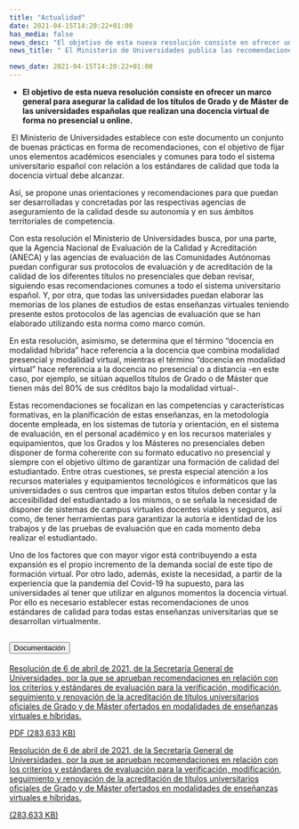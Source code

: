```yaml
---
title: "Actualidad"   
date: 2021-04-15T14:20:22+01:00
has_media: false
news_desc: "El objetivo de esta nueva resolución consiste en ofrecer un marco general para asegurar la calidad de los títulos de Grado y de Máster de las universidades españolas que realizan una docencia virtual de forma no presencial u online"
news_title: " El Ministerio de Universidades publica las recomendaciones para la evaluación de la calidad de la docencia virtual"

news_date: 2021-04-15T14:20:22+01:00
---
```

<ul>
<li><b>
<p>El objetivo de esta nueva resolución consiste en ofrecer un marco general para asegurar la calidad de los títulos de Grado y de Máster de las universidades españolas que realizan una docencia virtual de forma no presencial u online.</p>
</b></li>
</ul>
<p>&nbsp;El Ministerio de Universidades establece con este documento un conjunto de buenas prácticas en forma de recomendaciones, con el objetivo de fijar unos elementos académicos esenciales y comunes para todo el sistema universitario español con relación a los estándares de calidad que toda la docencia virtual debe alcanzar.</p>
<p>Así, se propone unas orientaciones y recomendaciones para que puedan ser desarrolladas y concretadas por las respectivas agencias de aseguramiento de la calidad desde su autonomía y en sus ámbitos territoriales de competencia.</p>
<p>Con esta resolución el Ministerio de Universidades busca, por una parte, que la Agencia Nacional de Evaluación de la Calidad y Acreditación (ANECA) y las agencias de evaluación de las Comunidades Autónomas puedan configurar sus protocolos de evaluación y de acreditación de la calidad de los diferentes títulos no presenciales que deban revisar, siguiendo esas recomendaciones comunes a todo el sistema universitario español. Y, por otra, que todas las universidades puedan elaborar las memorias de los planes de estudios de estas enseñanzas virtuales teniendo presente estos protocolos de las agencias de evaluación que se han elaborado utilizando esta norma como marco común.</p>
<p>En esta resolución, asimismo, se determina que el término “docencia en modalidad híbrida” hace referencia a la docencia que combina modalidad presencial y modalidad virtual, mientras el término “docencia en modalidad virtual” hace referencia a la docencia no presencial o a distancia -en este caso, por ejemplo, se sitúan aquellos títulos de Grado o de Máster que tienen más del 80% de sus créditos bajo la modalidad virtual-.</p>
<p>Estas recomendaciones se focalizan en las competencias y características formativas, en la planificación de estas enseñanzas, en la metodología docente empleada, en los sistemas de tutoría y orientación, en el sistema de evaluación, en el personal académico y en los recursos materiales y equipamientos, que los Grados y los Másteres no presenciales deben disponer de forma coherente con su formato educativo no presencial y siempre con el objetivo último de garantizar una formación de calidad del estudiantado. Entre otras cuestiones, se presta especial atención a los recursos materiales y equipamientos tecnológicos e informáticos que las universidades o sus centros que impartan estos títulos deben contar y la accesibilidad del estudiantado a los mismos, o se señala la necesidad de disponer de sistemas de campus virtuales docentes viables y seguros, así como, de tener herramientas para garantizar la autoría e identidad de los trabajos y de las pruebas de evaluación que en cada momento deba realizar el estudiantado.</p>
<p>Uno de los factores que con mayor vigor está contribuyendo a esta expansión es el propio incremento de la demanda social de este tipo de formación virtual. Por otro lado, además, existe la necesidad, a partir de la experiencia que la pandemia del Covid-19 ha supuesto, para las universidades al tener que utilizar en algunos momentos la docencia virtual. Por ello es necesario establecer estas recomendaciones de unos estándares de calidad para todas estas enseñanzas universitarias que se desarrollan virtualmente.</p>


<section>
    <article>
        <div class="container">
            <div class="row justify-content-md-center">
                <div class="col-md-10 content_collapse">
                    <div class="accordion accordion_alt" id="accordeonAlt">
                        <div class="accordion-item">
                            <h2 class="accordion-header" id="accordionAltHeading2">
                                <button class="accordion-button expanded" type="button" data-bs-toggle="collapse" data-bs-target="#accordionAlt2" aria-expanded="false" aria-controls="accordionAlt2">
                                    <span class="icon"><i class="fas fa-file-pdf"></i></span>Documentación
                                </button>
                            </h2>
                            <div id="accordionAlt2" class="accordion-collapse collapse show" aria-labelledby="accordionAltHeading2">
                                <div class="accordion-body">
                                    <div id="section_link">
                                        <div class="container-fluid sp">
                                            <div class="row w-100">
                                                <div class="col-lg-12 cards_download_cnt">
                                                    <div class="row jcc_mobile">
                                                        <div class="download_card">
                                                            <a class="card flex-column" href="{{<siteurl>}}documentos/news/BOE-A-2021-6039.pdf" target="_blank">
                                                                <div class="card-header">
                                                                    <i class="fal fa-download"></i>
                                                                </div>
                                                                <div class="card-body">
                                                                    <p class="text_body">Resolución de 6 de abril de 2021, de la Secretaría General de Universidades, por la que se aprueban recomendaciones en relación con los criterios y estándares de evaluación para la verificación, modificación, seguimiento y renovación de la acreditación de títulos universitarios oficiales de Grado y de Máster ofertados en modalidades de enseñanzas virtuales e híbridas.</p>
                                                                    <p class="text_file">
                                                                        <i class="fal fa-file-pdf pdf_icon text-danger"></i> PDF (283,633 KB)
                                                                    </p>
                                                                </div>
                                                            </a>
                                                        </div>
                                                    </div>
                                                </div>
<!-- MOBILE VERSION WITH SLIDER -->
                                <div class="col-12" id="section_box_download_card_slider">
                                    <div class="swiper" id="slider_download_archive">
                                        <div class="swiper-wrapper">
                                            <div class="swiper-slide">
                                                <div class="download_card">
                                                    <a class="card" href="{{<siteurl>}}documentos/news/BOE-A-2021-6039.pdf" target="_blank">
                                                        <div class="card-header">
                                                            <i class="fal fa-download"></i>
                                                        </div>
                                                        <div class="card-body">
                                                            <p class="text_body">Resolución de 6 de abril de 2021, de la Secretaría General de Universidades, por la que se aprueban recomendaciones en relación con los criterios y estándares de evaluación para la verificación, modificación, seguimiento y renovación de la acreditación de títulos universitarios oficiales de Grado y de Máster ofertados en modalidades de enseñanzas virtuales e híbridas.</p>
                                                            <p class="text_file">
                                                                <i class="fal fa-file-pdf pdf_icon"></i> 
                                                                    (283,633 KB)
                                                            </p>
                                                        </div>
                                                    </a>
                                                </div>
                                            </div>
                                        </div>
                                        <div class="swiper-pagination"></div>
                                    </div>
                                </div>
                            </div>
                        </div>
                    </div>
                </div>
            </div>
        </div>
    </article> 
</section>